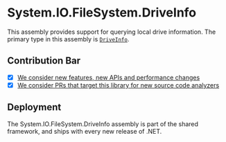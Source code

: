 # System.IO.FileSystem.DriveInfo
This assembly provides support for querying local drive information. The primary type in this assembly is [`DriveInfo`](https://learn.microsoft.com/dotnet/api/system.io.driveinfo).

## Contribution Bar
- [x] [We consider new features, new APIs and performance changes](/src/libraries/README.md#primary-bar)
- [x] [We consider PRs that target this library for new source code analyzers](/src/libraries/README.md#secondary-bars)

## Deployment
The System.IO.FileSystem.DriveInfo assembly is part of the shared framework, and ships with every new release of .NET.
